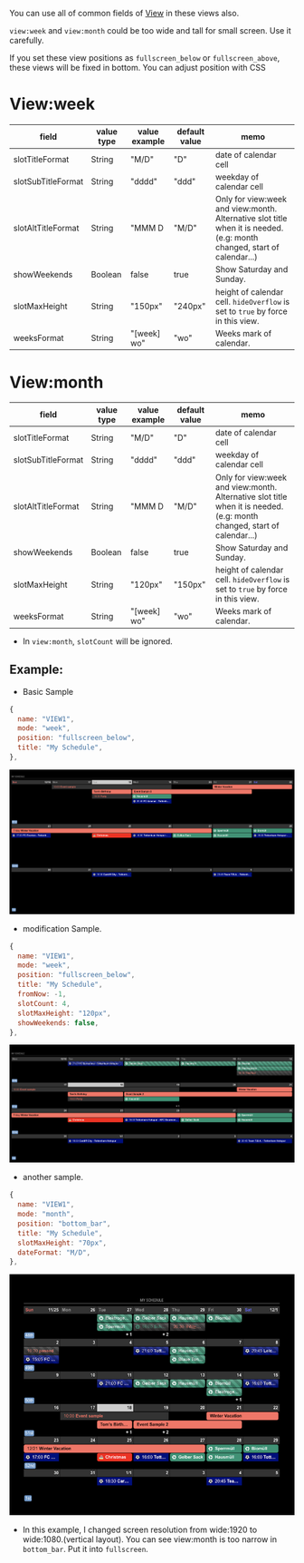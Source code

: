 You can use all of common fields of [View](../View.md) in these views also.

`view:week` and `view:month` could be too wide and tall for small screen. Use it carefully.

If you set these view positions as `fullscreen_below` or `fullscreen_above`, these views will be fixed in bottom. You can adjust position with CSS

# View:week
|field |value type |value example |default value |memo |
|---|---|---|---|---|
|slotTitleFormat |String |"M/D" |"D" |date of calendar cell
|slotSubTitleFormat |String |"dddd" |"ddd" |weekday of calendar cell
|slotAltTitleFormat |String |"MMM D|"M/D" |Only for view:week and view:month. <br>Alternative slot title when it is needed.(e.g: month changed, start of calendar...)
|showWeekends |Boolean |false |true |Show Saturday and Sunday.
|slotMaxHeight |String |"150px" |"240px" |height of calendar cell. `hideOverflow` is set to `true` by force in this view.
|weeksFormat |String |"[week] wo" |"wo" |Weeks mark of calendar.

# View:month
|field |value type |value example |default value |memo |
|---|---|---|---|---|
|slotTitleFormat |String |"M/D" |"D" |date of calendar cell
|slotSubTitleFormat |String |"dddd" |"ddd" |weekday of calendar cell
|slotAltTitleFormat |String |"MMM D|"M/D" |Only for view:week and view:month. <br>Alternative slot title when it is needed.(e.g: month changed, start of calendar...)
|showWeekends |Boolean |false |true |Show Saturday and Sunday.
|slotMaxHeight |String |"120px" |"150px" |height of calendar cell. `hideOverflow` is set to `true` by force in this view.
|weeksFormat |String |"[week] wo" |"wo" |Weeks mark of calendar.
- In `view:month`, `slotCount` will be ignored.

## Example:
- Basic Sample
```js
{
  name: "VIEW1",
  mode: "week",
  position: "fullscreen_below",
  title: "My Schedule",
},
```
![view7](view7.png)
- modification Sample.
```js
{
  name: "VIEW1",
  mode: "week",
  position: "fullscreen_below",
  title: "My Schedule",
  fromNow: -1,
  slotCount: 4,
  slotMaxHeight: "120px",
  showWeekends: false,
},
```
![view8](view8.png)

- another sample.
```js
{
  name: "VIEW1",
  mode: "month",
  position: "bottom_bar",
  title: "My Schedule",
  slotMaxHeight: "70px",
  dateFormat: "M/D",
},
```
![view9](view9.png)
- In this example, I changed screen resolution from wide:1920 to wide:1080.(vertical layout). You can see view:month is too narrow in `bottom_bar`. Put it into `fullscreen`.
